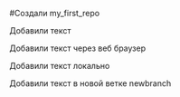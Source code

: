 #Создали my_first_repo

Добавили текст 

Добавили текст через веб браузер

Добавили текст локально 

Добавили текст в новой ветке newbranch 
